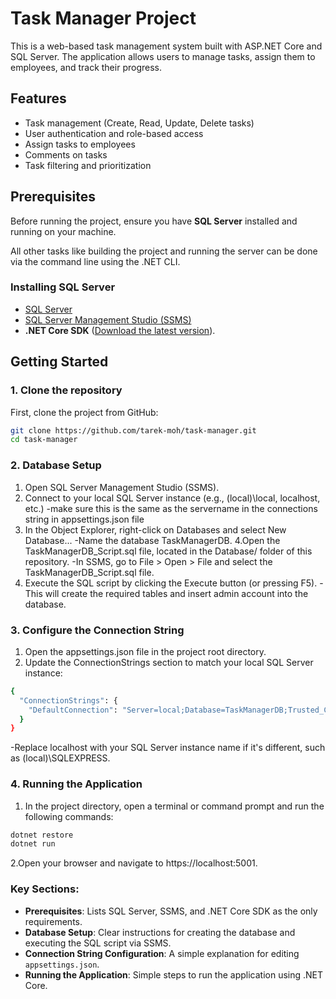 # Task Manager Project

This is a web-based task management system built with ASP.NET Core and SQL Server. The application allows users to manage tasks, assign them to employees, and track their progress.

## Features

- Task management (Create, Read, Update, Delete tasks)
- User authentication and role-based access
- Assign tasks to employees
- Comments on tasks
- Task filtering and prioritization

## Prerequisites

Before running the project, ensure you have **SQL Server** installed and running on your machine. 

All other tasks like building the project and running the server can be done via the command line using the .NET CLI.

### Installing SQL Server

- [SQL Server](https://www.microsoft.com/en-us/sql-server)
- [SQL Server Management Studio (SSMS)](https://docs.microsoft.com/en-us/sql/ssms/download-sql-server-management-studio-ssms)
- **.NET Core SDK** ([Download the latest version](https://dotnet.microsoft.com/download)).

## Getting Started

### 1. Clone the repository

First, clone the project from GitHub:

```bash
git clone https://github.com/tarek-moh/task-manager.git
cd task-manager
```
### 2. Database Setup
1. Open SQL Server Management Studio (SSMS).
2. Connect to your local SQL Server instance (e.g., (local)\local, localhost, etc.)
   -make sure this is the same as the servername in the connections string in appsettings.json file
3. In the Object Explorer, right-click on Databases and select New Database...
   -Name the database TaskManagerDB.
4.Open the TaskManagerDB_Script.sql file, located in the Database/ folder of this repository.
   -In SSMS, go to File > Open > File and select the TaskManagerDB_Script.sql file.
5. Execute the SQL script by clicking the Execute button (or pressing F5).
   -This will create the required tables and insert admin account into the database.
### 3. Configure the Connection String
1. Open the appsettings.json file in the project root directory.
2. Update the ConnectionStrings section to match your local SQL Server instance:
```bash
{
  "ConnectionStrings": {
    "DefaultConnection": "Server=local;Database=TaskManagerDB;Trusted_Connection=True;MultipleActiveResultSets=true"
  }
}
```
-Replace localhost with your SQL Server instance name if it's different, such as (local)\SQLEXPRESS.
### 4. Running the Application
1. In the project directory, open a terminal or command prompt and run the following commands:
```bash
dotnet restore
dotnet run
```
2.Open your browser and navigate to https://localhost:5001.

### Key Sections:

- **Prerequisites**: Lists SQL Server, SSMS, and .NET Core SDK as the only requirements.
- **Database Setup**: Clear instructions for creating the database and executing the SQL script via SSMS.
- **Connection String Configuration**: A simple explanation for editing `appsettings.json`.
- **Running the Application**: Simple steps to run the application using .NET Core.
